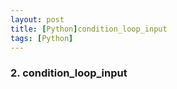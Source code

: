 ```yaml
---
layout: post
title: [Python]condition_loop_input
tags: [Python]
---
```

### 2. condition_loop_input
